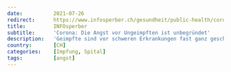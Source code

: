 ```yaml
---
date:          2021-07-26
redirect:      https://www.infosperber.ch/gesundheit/public-health/corona-die-angst-vor-ungeimpften-ist-unbegruendet/
title:         INFOsperber
subtitle:      'Corona: Die Angst vor Ungeimpften ist unbegründet'
description:   'Geimpfte sind vor schweren Erkrankungen fast ganz geschützt. Und die Spitäler sind von einer Überlastung weit entfernt.'
country:       [CH]
categories:    [Impfung, Spital]
tags:          [angst]
---
```

